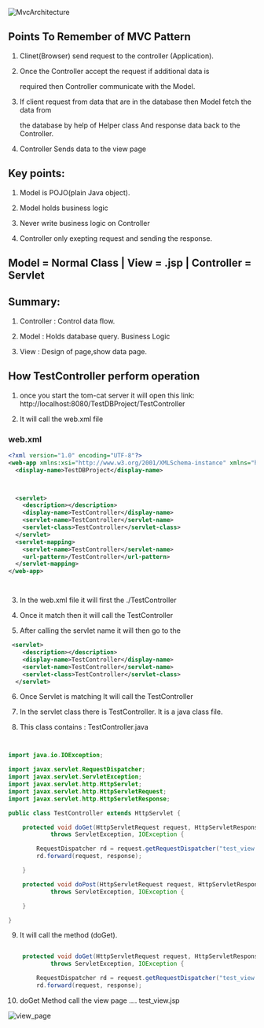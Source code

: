 ![MvcArchitecture](https://user-images.githubusercontent.com/37740006/86908658-b5c2e700-c138-11ea-9231-83e10fe32e70.png)


## Points To Remember of MVC Pattern

1. Clinet(Browser) send request to the controller (Application).

2. Once the Controller accept the request if additional data is 

   required then Controller communicate with the Model.

3. If client request from data that are in the database then Model fetch the data from 

    the database by help of Helper class And response data back to the Controller.

4. Controller Sends data to the view page

## Key points:

1. Model is POJO(plain Java object).

2. Model holds business logic

3. Never write business logic on Controller

4. Controller only exepting request and sending the response.


## Model = Normal Class   | View = .jsp   | Controller = Servlet

## Summary:

1. Controller : Control data flow.

2. Model : Holds database query. Business Logic

3. View : Design of page,show data page.


## How TestController perform operation

1. once you start the tom-cat server it will open this link: http://localhost:8080/TestDBProject/TestController

2. It will call the web.xml file

### web.xml

```.xml
<?xml version="1.0" encoding="UTF-8"?>
<web-app xmlns:xsi="http://www.w3.org/2001/XMLSchema-instance" xmlns="http://java.sun.com/xml/ns/javaee" xsi:schemaLocation="http://java.sun.com/xml/ns/javaee http://java.sun.com/xml/ns/javaee/web-app_2_5.xsd" id="WebApp_ID" version="2.5">
  <display-name>TestDBProject</display-name>



  <servlet>
    <description></description>
    <display-name>TestController</display-name>
    <servlet-name>TestController</servlet-name>
    <servlet-class>TestController</servlet-class>
  </servlet>
  <servlet-mapping>
    <servlet-name>TestController</servlet-name>
    <url-pattern>/TestController</url-pattern>
  </servlet-mapping>
</web-app>




```


3. In the web.xml file it will first the .<url-pattern>/TestController</url-pattern>


4. Once it match then it will call the <servlet-name>TestController</servlet-name>

5. After calling the servlet name it will then go to the <servlet> </servlet>

```.xml
 <servlet>
    <description></description>
    <display-name>TestController</display-name>
    <servlet-name>TestController</servlet-name>
    <servlet-class>TestController</servlet-class>
  </servlet>
```

6. Once Servlet is matching It will call the  <servlet-class>TestController</servlet-class>

7. In the servlet class there is TestController. It is a java class file.

8. This class contains : TestController.java


```.java


import java.io.IOException;

import javax.servlet.RequestDispatcher;
import javax.servlet.ServletException;
import javax.servlet.http.HttpServlet;
import javax.servlet.http.HttpServletRequest;
import javax.servlet.http.HttpServletResponse;

public class TestController extends HttpServlet {

	protected void doGet(HttpServletRequest request, HttpServletResponse response)
			throws ServletException, IOException {

		RequestDispatcher rd = request.getRequestDispatcher("test_view.jsp");
		rd.forward(request, response);

	}

	protected void doPost(HttpServletRequest request, HttpServletResponse response)
			throws ServletException, IOException {

	}

}

```
9. It will call the method (doGet).

```.java

	protected void doGet(HttpServletRequest request, HttpServletResponse response)
			throws ServletException, IOException {

		RequestDispatcher rd = request.getRequestDispatcher("test_view.jsp");
		rd.forward(request, response);


```

10. doGet Method call the view page .... test_view.jsp

![view_page](https://user-images.githubusercontent.com/37740006/86908979-3bdf2d80-c139-11ea-93d8-d141e38c3ec7.png)
